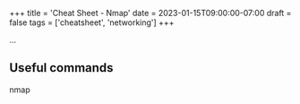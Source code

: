 +++
title = 'Cheat Sheet - Nmap'
date = 2023-01-15T09:00:00-07:00
draft = false
tags = ['cheatsheet', 'networking']
+++

...

<!--more-->

## Useful commands

nmap
